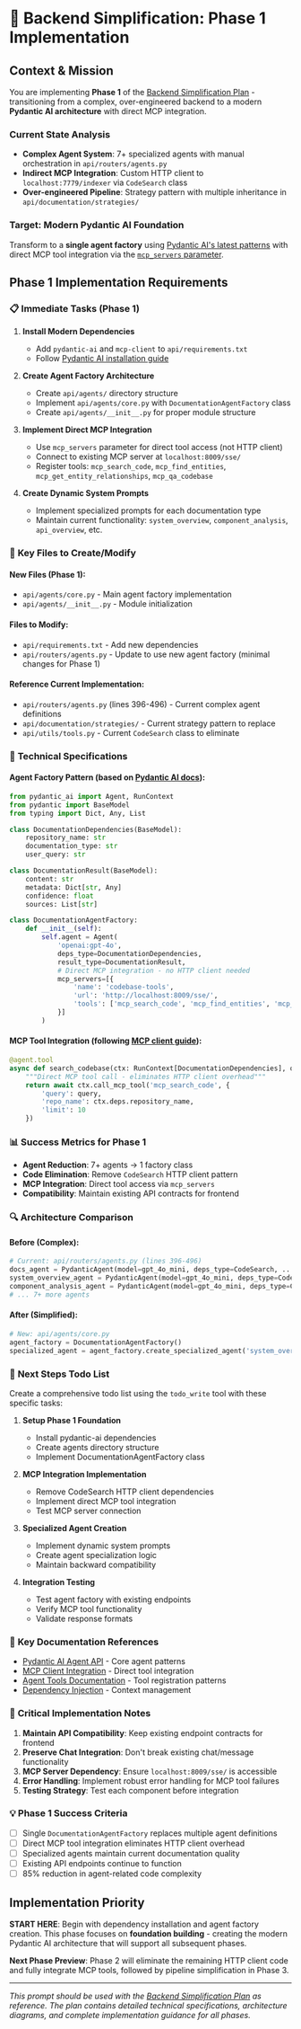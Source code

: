 # 🚀 Backend Simplification: Phase 1 Implementation

## Context & Mission

You are implementing **Phase 1** of the [Backend Simplification Plan](./Backend-Simplification-Plan.md) - transitioning from a complex, over-engineered backend to a modern **Pydantic AI architecture** with direct MCP integration.

### Current State Analysis

- **Complex Agent System**: 7+ specialized agents with manual orchestration in `api/routers/agents.py`
- **Indirect MCP Integration**: Custom HTTP client to `localhost:7779/indexer` via `CodeSearch` class
- **Over-engineered Pipeline**: Strategy pattern with multiple inheritance in `api/documentation/strategies/`

### Target: Modern Pydantic AI Foundation

Transform to a **single agent factory** using [Pydantic AI's latest patterns](https://ai.pydantic.dev/api/agent/) with direct MCP tool integration via the [`mcp_servers` parameter](https://ai.pydantic.dev/mcp/client/).

## Phase 1 Implementation Requirements

### 📋 **Immediate Tasks (Phase 1)**

1. **Install Modern Dependencies**

   - Add `pydantic-ai` and `mcp-client` to `api/requirements.txt`
   - Follow [Pydantic AI installation guide](https://ai.pydantic.dev/install/)

2. **Create Agent Factory Architecture**

   - Create `api/agents/` directory structure
   - Implement `api/agents/core.py` with `DocumentationAgentFactory` class
   - Create `api/agents/__init__.py` for proper module structure

3. **Implement Direct MCP Integration**

   - Use `mcp_servers` parameter for direct tool access (not HTTP client)
   - Connect to existing MCP server at `localhost:8009/sse/`
   - Register tools: `mcp_search_code`, `mcp_find_entities`, `mcp_get_entity_relationships`, `mcp_qa_codebase`

4. **Create Dynamic System Prompts**
   - Implement specialized prompts for each documentation type
   - Maintain current functionality: `system_overview`, `component_analysis`, `api_overview`, etc.

### 🎯 **Key Files to Create/Modify**

#### New Files (Phase 1):

- `api/agents/core.py` - Main agent factory implementation
- `api/agents/__init__.py` - Module initialization

#### Files to Modify:

- `api/requirements.txt` - Add new dependencies
- `api/routers/agents.py` - Update to use new agent factory (minimal changes for Phase 1)

#### Reference Current Implementation:

- `api/routers/agents.py` (lines 396-496) - Current complex agent definitions
- `api/documentation/strategies/` - Current strategy pattern to replace
- `api/utils/tools.py` - Current `CodeSearch` class to eliminate

### 🔧 **Technical Specifications**

#### Agent Factory Pattern (based on [Pydantic AI docs](https://ai.pydantic.dev/api/agent/)):

```python
from pydantic_ai import Agent, RunContext
from pydantic import BaseModel
from typing import Dict, Any, List

class DocumentationDependencies(BaseModel):
    repository_name: str
    documentation_type: str
    user_query: str

class DocumentationResult(BaseModel):
    content: str
    metadata: Dict[str, Any]
    confidence: float
    sources: List[str]

class DocumentationAgentFactory:
    def __init__(self):
        self.agent = Agent(
            'openai:gpt-4o',
            deps_type=DocumentationDependencies,
            result_type=DocumentationResult,
            # Direct MCP integration - no HTTP client needed
            mcp_servers=[{
                'name': 'codebase-tools',
                'url': 'http://localhost:8009/sse/',
                'tools': ['mcp_search_code', 'mcp_find_entities', 'mcp_get_entity_relationships', 'mcp_qa_codebase']
            }]
        )
```

#### MCP Tool Integration (following [MCP client guide](https://ai.pydantic.dev/mcp/client/)):

```python
@agent.tool
async def search_codebase(ctx: RunContext[DocumentationDependencies], query: str) -> Dict[str, Any]:
    """Direct MCP tool call - eliminates HTTP client overhead"""
    return await ctx.call_mcp_tool('mcp_search_code', {
        'query': query,
        'repo_name': ctx.deps.repository_name,
        'limit': 10
    })
```

### 📊 **Success Metrics for Phase 1**

- **Agent Reduction**: 7+ agents → 1 factory class
- **Code Elimination**: Remove `CodeSearch` HTTP client pattern
- **MCP Integration**: Direct tool access via `mcp_servers`
- **Compatibility**: Maintain existing API contracts for frontend

### 🔍 **Architecture Comparison**

#### Before (Complex):

```python
# Current: api/routers/agents.py (lines 396-496)
docs_agent = PydanticAgent(model=gpt_4o_mini, deps_type=CodeSearch, ...)
system_overview_agent = PydanticAgent(model=gpt_4o_mini, deps_type=CodeSearch, ...)
component_analysis_agent = PydanticAgent(model=gpt_4o_mini, deps_type=CodeSearch, ...)
# ... 7+ more agents
```

#### After (Simplified):

```python
# New: api/agents/core.py
agent_factory = DocumentationAgentFactory()
specialized_agent = agent_factory.create_specialized_agent('system_overview')
```

### 🎯 **Next Steps Todo List**

Create a comprehensive todo list using the `todo_write` tool with these specific tasks:

1. **Setup Phase 1 Foundation**

   - Install pydantic-ai dependencies
   - Create agents directory structure
   - Implement DocumentationAgentFactory class

2. **MCP Integration Implementation**

   - Remove CodeSearch HTTP client dependencies
   - Implement direct MCP tool integration
   - Test MCP server connection

3. **Specialized Agent Creation**

   - Implement dynamic system prompts
   - Create agent specialization logic
   - Maintain backward compatibility

4. **Integration Testing**
   - Test agent factory with existing endpoints
   - Verify MCP tool functionality
   - Validate response formats

### 🔗 **Key Documentation References**

- [Pydantic AI Agent API](https://ai.pydantic.dev/api/agent/) - Core agent patterns
- [MCP Client Integration](https://ai.pydantic.dev/mcp/client/) - Direct tool integration
- [Agent Tools Documentation](https://ai.pydantic.dev/tools/) - Tool registration patterns
- [Dependency Injection](https://ai.pydantic.dev/dependencies/) - Context management

### 🚨 **Critical Implementation Notes**

1. **Maintain API Compatibility**: Keep existing endpoint contracts for frontend
2. **Preserve Chat Integration**: Don't break existing chat/message functionality
3. **MCP Server Dependency**: Ensure `localhost:8009/sse/` is accessible
4. **Error Handling**: Implement robust error handling for MCP tool failures
5. **Testing Strategy**: Test each component before integration

### 💡 **Phase 1 Success Criteria**

- [ ] Single `DocumentationAgentFactory` replaces multiple agent definitions
- [ ] Direct MCP tool integration eliminates HTTP client overhead
- [ ] Specialized agents maintain current documentation quality
- [ ] Existing API endpoints continue to function
- [ ] 85% reduction in agent-related code complexity

## Implementation Priority

**START HERE**: Begin with dependency installation and agent factory creation. This phase focuses on **foundation building** - creating the modern Pydantic AI architecture that will support all subsequent phases.

**Next Phase Preview**: Phase 2 will eliminate the remaining HTTP client code and fully integrate MCP tools, followed by pipeline simplification in Phase 3.

---

_This prompt should be used with the [Backend Simplification Plan](./Backend-Simplification-Plan.md) as reference. The plan contains detailed technical specifications, architecture diagrams, and complete implementation guidance for all phases._
